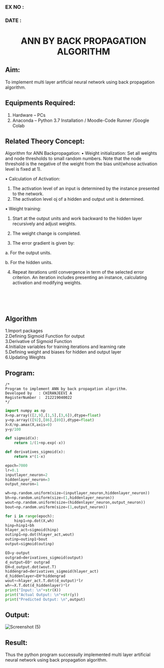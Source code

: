 ### EX NO : 
### DATE  :
# <p align="center"> ANN BY BACK PROPAGATION ALGORITHM </p>
## Aim:
   To implement multi layer artificial neural network using back propagation algorithm.
## Equipments Required:
1. Hardware – PCs
2. Anaconda – Python 3.7 Installation / Moodle-Code Runner /Google Colab

## Related Theory Concept:
Algorithm for ANN Backpropagation: 
• Weight initialization: 
        Set all weights and node thresholds to small random numbers. Note that the node threshold is the negative of the weight from the bias unit(whose activation level is fixed at 1). 
 
• Calculation of Activation: 
</br>
1.	The activation level of an input is determined by the instance presented to the network. 
2.	The activation level oj of a hidden and output unit is determined. 

• Weight training:

1.	Start at the output units and work backward to the hidden layer recursively and adjust weights. 

2.	The weight change is completed. 

3.	The error gradient is given by: 

a.	For the output units. 

b.	For the hidden units.

4.	Repeat iterations until convergence in term of the selected error criterion. An iteration includes presenting an instance, calculating activation and modifying weights. 

</br>
</br>
</br> 

## Algorithm
1.Import packages
</br>
2.Defining Sigmoid Function for output
</br>
3.Derivative of Sigmoid Function
</br>
4.Initialize variables for training iterations and learning rate
</br>
5.Defining weight and biases for hidden and output layer
</br>
6.Updating Weights

## Program:
```
/*
Program to implement ANN by back propagation algorithm.
Developed by   : CHIRANJEEVI A
RegisterNumber :  212219040022
*/
```
```python
import numpy as np
X=np.array(([2,9],[1,5],[3,6]),dtype=float)
y=np.array(([92],[86],[89]),dtype=float)
X=X/np.amax(X,axis=0)
y=y/100

def sigmoid(x):
    return 1/(1+np.exp(-x))

def derivatives_sigmoid(x):
    return x*(1-x)

epoch=7000
lr=0.1
inputlayer_neuron=2
hiddenlayer_neuron=3
output_neuron=1

wh=np.random.uniform(size=(inputlayer_neuron,hiddenlayer_neuron))
bh=np.random.uniform(size=(1,hiddenlayer_neuron))
wout=np.random.uniform(size=(hiddenlayer_neuron,output_neuron))
bout=np.random.uniform(size=(1,output_neuron))

for i in range(epoch):
    hinp1=np.dot(X,wh)
hinp=hinp1+bh
hlayer_act=sigmoid(hinp)
outinp1=np.dot(hlayer_act,wout)
outinp=outinp1+bout
output=sigmoid(outinp)

EO=y-output
outgrad=derivatives_sigmoid(output)
d_output=EO* outgrad
EH=d_output.dot(wout.T)
hiddengrad=derivatives_sigmoid(hlayer_act)
d_hiddenlayer=EH*hiddengrad
wout+=hlayer_act.T.dot(d_output)*lr
wh+=X.T.dot(d_hiddenlayer)*lr
print("Input: \n"+str(X))
print("Actual Output: \n"+str(y))
print("Predicted Output: \n",output)
```


## Output:

![Screenshot (5)](https://user-images.githubusercontent.com/78737336/169654316-db23183e-4ac9-4530-86b1-235d4072f34f.png)


## Result:
Thus the python program successully implemented multi layer artificial neural network using back propagation algorithm.
